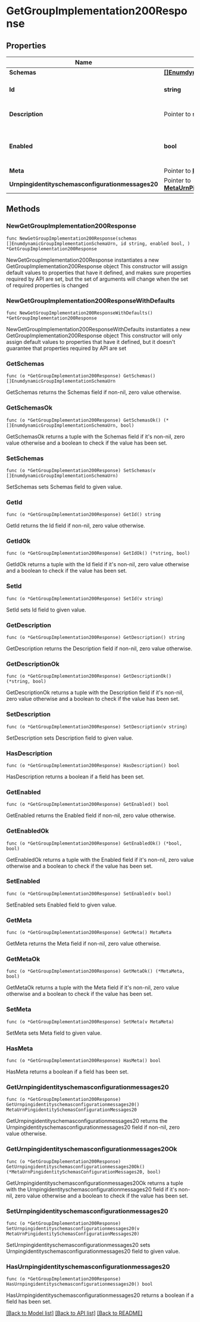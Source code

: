 # GetGroupImplementation200Response

## Properties

Name | Type | Description | Notes
------------ | ------------- | ------------- | -------------
**Schemas** | [**[]EnumdynamicGroupImplementationSchemaUrn**](EnumdynamicGroupImplementationSchemaUrn.md) |  | 
**Id** | **string** | Name of the Group Implementation | 
**Description** | Pointer to **string** | A description for this Group Implementation | [optional] 
**Enabled** | **bool** | Indicates whether the Group Implementation is enabled. | 
**Meta** | Pointer to [**MetaMeta**](MetaMeta.md) |  | [optional] 
**Urnpingidentityschemasconfigurationmessages20** | Pointer to [**MetaUrnPingidentitySchemasConfigurationMessages20**](MetaUrnPingidentitySchemasConfigurationMessages20.md) |  | [optional] 

## Methods

### NewGetGroupImplementation200Response

`func NewGetGroupImplementation200Response(schemas []EnumdynamicGroupImplementationSchemaUrn, id string, enabled bool, ) *GetGroupImplementation200Response`

NewGetGroupImplementation200Response instantiates a new GetGroupImplementation200Response object
This constructor will assign default values to properties that have it defined,
and makes sure properties required by API are set, but the set of arguments
will change when the set of required properties is changed

### NewGetGroupImplementation200ResponseWithDefaults

`func NewGetGroupImplementation200ResponseWithDefaults() *GetGroupImplementation200Response`

NewGetGroupImplementation200ResponseWithDefaults instantiates a new GetGroupImplementation200Response object
This constructor will only assign default values to properties that have it defined,
but it doesn't guarantee that properties required by API are set

### GetSchemas

`func (o *GetGroupImplementation200Response) GetSchemas() []EnumdynamicGroupImplementationSchemaUrn`

GetSchemas returns the Schemas field if non-nil, zero value otherwise.

### GetSchemasOk

`func (o *GetGroupImplementation200Response) GetSchemasOk() (*[]EnumdynamicGroupImplementationSchemaUrn, bool)`

GetSchemasOk returns a tuple with the Schemas field if it's non-nil, zero value otherwise
and a boolean to check if the value has been set.

### SetSchemas

`func (o *GetGroupImplementation200Response) SetSchemas(v []EnumdynamicGroupImplementationSchemaUrn)`

SetSchemas sets Schemas field to given value.


### GetId

`func (o *GetGroupImplementation200Response) GetId() string`

GetId returns the Id field if non-nil, zero value otherwise.

### GetIdOk

`func (o *GetGroupImplementation200Response) GetIdOk() (*string, bool)`

GetIdOk returns a tuple with the Id field if it's non-nil, zero value otherwise
and a boolean to check if the value has been set.

### SetId

`func (o *GetGroupImplementation200Response) SetId(v string)`

SetId sets Id field to given value.


### GetDescription

`func (o *GetGroupImplementation200Response) GetDescription() string`

GetDescription returns the Description field if non-nil, zero value otherwise.

### GetDescriptionOk

`func (o *GetGroupImplementation200Response) GetDescriptionOk() (*string, bool)`

GetDescriptionOk returns a tuple with the Description field if it's non-nil, zero value otherwise
and a boolean to check if the value has been set.

### SetDescription

`func (o *GetGroupImplementation200Response) SetDescription(v string)`

SetDescription sets Description field to given value.

### HasDescription

`func (o *GetGroupImplementation200Response) HasDescription() bool`

HasDescription returns a boolean if a field has been set.

### GetEnabled

`func (o *GetGroupImplementation200Response) GetEnabled() bool`

GetEnabled returns the Enabled field if non-nil, zero value otherwise.

### GetEnabledOk

`func (o *GetGroupImplementation200Response) GetEnabledOk() (*bool, bool)`

GetEnabledOk returns a tuple with the Enabled field if it's non-nil, zero value otherwise
and a boolean to check if the value has been set.

### SetEnabled

`func (o *GetGroupImplementation200Response) SetEnabled(v bool)`

SetEnabled sets Enabled field to given value.


### GetMeta

`func (o *GetGroupImplementation200Response) GetMeta() MetaMeta`

GetMeta returns the Meta field if non-nil, zero value otherwise.

### GetMetaOk

`func (o *GetGroupImplementation200Response) GetMetaOk() (*MetaMeta, bool)`

GetMetaOk returns a tuple with the Meta field if it's non-nil, zero value otherwise
and a boolean to check if the value has been set.

### SetMeta

`func (o *GetGroupImplementation200Response) SetMeta(v MetaMeta)`

SetMeta sets Meta field to given value.

### HasMeta

`func (o *GetGroupImplementation200Response) HasMeta() bool`

HasMeta returns a boolean if a field has been set.

### GetUrnpingidentityschemasconfigurationmessages20

`func (o *GetGroupImplementation200Response) GetUrnpingidentityschemasconfigurationmessages20() MetaUrnPingidentitySchemasConfigurationMessages20`

GetUrnpingidentityschemasconfigurationmessages20 returns the Urnpingidentityschemasconfigurationmessages20 field if non-nil, zero value otherwise.

### GetUrnpingidentityschemasconfigurationmessages20Ok

`func (o *GetGroupImplementation200Response) GetUrnpingidentityschemasconfigurationmessages20Ok() (*MetaUrnPingidentitySchemasConfigurationMessages20, bool)`

GetUrnpingidentityschemasconfigurationmessages20Ok returns a tuple with the Urnpingidentityschemasconfigurationmessages20 field if it's non-nil, zero value otherwise
and a boolean to check if the value has been set.

### SetUrnpingidentityschemasconfigurationmessages20

`func (o *GetGroupImplementation200Response) SetUrnpingidentityschemasconfigurationmessages20(v MetaUrnPingidentitySchemasConfigurationMessages20)`

SetUrnpingidentityschemasconfigurationmessages20 sets Urnpingidentityschemasconfigurationmessages20 field to given value.

### HasUrnpingidentityschemasconfigurationmessages20

`func (o *GetGroupImplementation200Response) HasUrnpingidentityschemasconfigurationmessages20() bool`

HasUrnpingidentityschemasconfigurationmessages20 returns a boolean if a field has been set.


[[Back to Model list]](../README.md#documentation-for-models) [[Back to API list]](../README.md#documentation-for-api-endpoints) [[Back to README]](../README.md)


